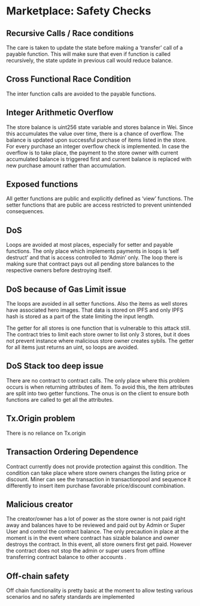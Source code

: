 Marketplace: Safety Checks
==========================

Recursive Calls / Race conditions
---------------------------------
The care is taken to update the state before making a ‘transfer’ call of a payable function. This will make sure that even if function is called recursively, the state update in previous call would reduce balance.

Cross Functional Race Condition
-------------------------------
The inter function calls are avoided to the payable functions.

Integer Arithmetic Overflow
---------------------------
The store balance is uint256 state variable and stores balance in Wei. Since this accumulates the value over time, there is a chance of overflow. The balance is updated upon successful purchase of items listed in the store. For every purchase an integer overflow check is implemented. In case the overflow is to take place, the payment to the store owner with current accumulated balance is triggered first and current balance is replaced with new purchase amount rather than accumulation.

Exposed functions
------------------
All getter functions are public and explicitly defined as ‘view’ functions. The setter functions that are public are access restricted to prevent unintended consequences.

DoS
---
Loops are avoided at most places, especially for setter and payable functions. The only place which implements payments in loops is ‘self destruct’ and that is access controlled to ‘Admin’ only. The loop there is making sure that contract pays out all pending store balances to the respective owners before destroying itself.

DoS because of Gas Limit issue
------------------------------
The loops are avoided in all setter functions. Also the items as well stores have associated hero images. That data is stored on IPFS and only IPFS hash is stored as a part of the state limiting the input length.

The getter for all stores is one function that is vulnerable to this attack still. The contract tries to limit each store owner to list only 3 stores, but it does not prevent instance where malicious store owner creates sybils. The getter for all items just returns an uint, so loops are avoided.

DoS Stack too deep issue
---------------------------
There are no contract to contract calls. The only place where this problem occurs is when returning attributes of item. To avoid this, the item attributes are split into two getter functions. The onus is on the client to ensure both functions are called to get all the attributes.

Tx.Origin problem
-----------------
There is no reliance on Tx.origin

Transaction Ordering Dependence
-------------------------------
Contract currently does not provide protection against this condition. The condition can take place where store owners changes the listing price or discount. Miner can see the transaction in transactionpool and sequence it differently to insert item purchase favorable price/discount combination.

Malicious creator
-----------------
The creator/owner has a lot of power as the store owner is not paid right away and balances have to be reviewed and paid out by Admin or Super User and control the contract balance. The only precaution in place at the moment is in the event where contract has sizable balance and owner destroys the contract. In this event, all store owners first get paid. However the contract does not stop the admin or super users from offline transferring contract balance to other accounts .

Off-chain safety
----------------
Off chain functionality is pretty basic at the moment to allow testing various scenarios and no safety standards are implemented
